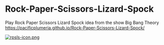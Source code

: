 # Rock-Paper-Scissors-Lizard-Spock
Play Rock Paper Scissors Lizard Spock idea from the show Big Bang Theory
https://pacificplumeria.github.io/Rock-Paper-Scissors-Lizard-Spock/




[![rpsls-icon.png](https://i.postimg.cc/j5wjV6FP/rpsls-icon.png)](https://postimg.cc/bDPPkn8w)
